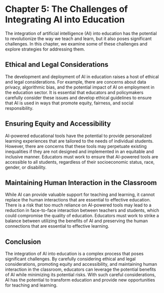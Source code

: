 Chapter 5: The Challenges of Integrating AI into Education
==========================================================

The integration of artificial intelligence (AI) into education has the potential to revolutionize the way we teach and learn, but it also poses significant challenges. In this chapter, we examine some of these challenges and explore strategies for addressing them.

Ethical and Legal Considerations
--------------------------------

The development and deployment of AI in education raises a host of ethical and legal considerations. For example, there are concerns about data privacy, algorithmic bias, and the potential impact of AI on employment in the education sector. It is essential that educators and policymakers carefully consider these issues and develop ethical guidelines to ensure that AI is used in ways that promote equity, fairness, and social responsibility.

Ensuring Equity and Accessibility
---------------------------------

AI-powered educational tools have the potential to provide personalized learning experiences that are tailored to the needs of individual students. However, there are concerns that these tools may perpetuate existing inequalities if they are not designed and implemented in an equitable and inclusive manner. Educators must work to ensure that AI-powered tools are accessible to all students, regardless of their socioeconomic status, race, gender, or disability.

Maintaining Human Interaction in the Classroom
----------------------------------------------

While AI can provide valuable support for teaching and learning, it cannot replace the human interactions that are essential to effective education. There is a risk that too much reliance on AI-powered tools may lead to a reduction in face-to-face interaction between teachers and students, which could compromise the quality of education. Educators must work to strike a balance between utilizing the benefits of AI and preserving the human connections that are essential to effective learning.

Conclusion
----------

The integration of AI into education is a complex process that poses significant challenges. By carefully considering ethical and legal considerations, promoting equity and accessibility, and maintaining human interaction in the classroom, educators can leverage the potential benefits of AI while minimizing its potential risks. With such careful considerations, AI has the potential to transform education and provide new opportunities for teaching and learning.
